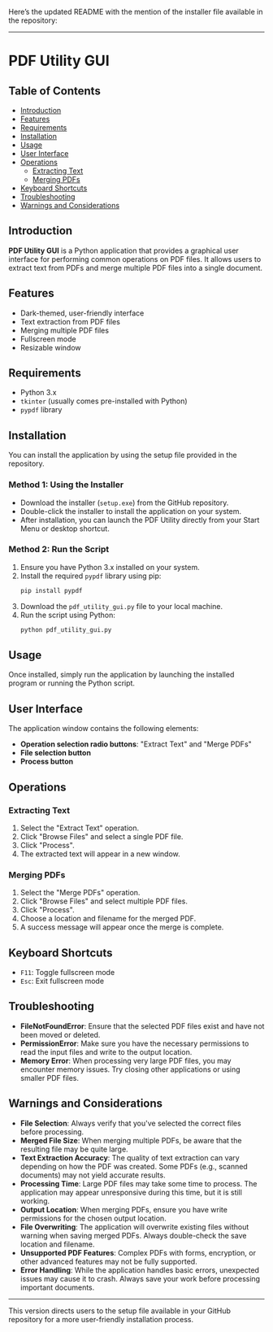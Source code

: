 Here’s the updated README with the mention of the installer file available in the repository:

---

# PDF Utility GUI

## Table of Contents
- [Introduction](#introduction)
- [Features](#features)
- [Requirements](#requirements)
- [Installation](#installation)
- [Usage](#usage)
- [User Interface](#user-interface)
- [Operations](#operations)
  - [Extracting Text](#extracting-text)
  - [Merging PDFs](#merging-pdfs)
- [Keyboard Shortcuts](#keyboard-shortcuts)
- [Troubleshooting](#troubleshooting)
- [Warnings and Considerations](#warnings-and-considerations)

## Introduction
**PDF Utility GUI** is a Python application that provides a graphical user interface for performing common operations on PDF files. It allows users to extract text from PDFs and merge multiple PDF files into a single document.

## Features
- Dark-themed, user-friendly interface
- Text extraction from PDF files
- Merging multiple PDF files
- Fullscreen mode
- Resizable window

## Requirements
- Python 3.x
- `tkinter` (usually comes pre-installed with Python)
- `pypdf` library

## Installation

You can install the application by using the setup file provided in the repository.

### Method 1: Using the Installer
- Download the installer (`setup.exe`) from the GitHub repository.
- Double-click the installer to install the application on your system.
- After installation, you can launch the PDF Utility directly from your Start Menu or desktop shortcut.

### Method 2: Run the Script

1. Ensure you have Python 3.x installed on your system.
2. Install the required `pypdf` library using pip:
    ```bash
    pip install pypdf
    ```
3. Download the `pdf_utility_gui.py` file to your local machine.
4. Run the script using Python:
    ```bash
    python pdf_utility_gui.py
    ```

## Usage
Once installed, simply run the application by launching the installed program or running the Python script.

## User Interface
The application window contains the following elements:
- **Operation selection radio buttons**: "Extract Text" and "Merge PDFs"
- **File selection button**
- **Process button**

## Operations

### Extracting Text
1. Select the "Extract Text" operation.
2. Click "Browse Files" and select a single PDF file.
3. Click "Process".
4. The extracted text will appear in a new window.

### Merging PDFs
1. Select the "Merge PDFs" operation.
2. Click "Browse Files" and select multiple PDF files.
3. Click "Process".
4. Choose a location and filename for the merged PDF.
5. A success message will appear once the merge is complete.

## Keyboard Shortcuts
- `F11`: Toggle fullscreen mode
- `Esc`: Exit fullscreen mode

## Troubleshooting
- **FileNotFoundError**: Ensure that the selected PDF files exist and have not been moved or deleted.
- **PermissionError**: Make sure you have the necessary permissions to read the input files and write to the output location.
- **Memory Error**: When processing very large PDF files, you may encounter memory issues. Try closing other applications or using smaller PDF files.

## Warnings and Considerations
- **File Selection**: Always verify that you've selected the correct files before processing.
- **Merged File Size**: When merging multiple PDFs, be aware that the resulting file may be quite large.
- **Text Extraction Accuracy**: The quality of text extraction can vary depending on how the PDF was created. Some PDFs (e.g., scanned documents) may not yield accurate results.
- **Processing Time**: Large PDF files may take some time to process. The application may appear unresponsive during this time, but it is still working.
- **Output Location**: When merging PDFs, ensure you have write permissions for the chosen output location.
- **File Overwriting**: The application will overwrite existing files without warning when saving merged PDFs. Always double-check the save location and filename.
- **Unsupported PDF Features**: Complex PDFs with forms, encryption, or other advanced features may not be fully supported.
- **Error Handling**: While the application handles basic errors, unexpected issues may cause it to crash. Always save your work before processing important documents.

--- 

This version directs users to the setup file available in your GitHub repository for a more user-friendly installation process.
